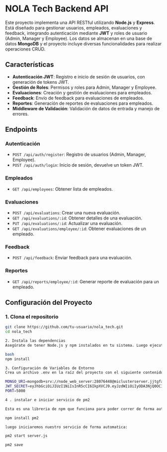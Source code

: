 # NOLA Tech Backend API

Este proyecto implementa una API RESTful utilizando **Node.js** y **Express**. Está diseñado para gestionar usuarios, empleados, evaluaciones y feedback, integrando autenticación mediante **JWT** y roles de usuario (Admin, Manager y Employee). Los datos se almacenan en una base de datos **MongoDB** y el proyecto incluye diversas funcionalidades para realizar operaciones CRUD.

## Características

- **Autenticación JWT**: Registro e inicio de sesión de usuarios, con generación de tokens JWT.
- **Gestión de Roles**: Permisos y roles para Admin, Manager y Employee.
- **Evaluaciones**: Creación y gestión de evaluaciones para empleados.
- **Feedback**: Envío de feedback para evaluaciones de empleados.
- **Reportes**: Generación de reportes de evaluaciones para empleados.
- **Middleware de Validación**: Validación de datos de entrada y manejo de errores.

## Endpoints

### Autenticación
- `POST /api/auth/register`: Registro de usuarios (Admin, Manager, Employee).
- `POST /api/auth/login`: Inicio de sesión, devuelve un token JWT.

### Empleados
- `GET /api/employees`: Obtener lista de empleados.

### Evaluaciones
- `POST /api/evaluations`: Crear una nueva evaluación.
- `GET /api/evaluations/:id`: Obtener detalles de una evaluación.
- `PUT /api/evaluations/:id`: Actualizar una evaluación.
- `GET /api/evaluations/employee/:id`: Obtener evaluaciones de un empleado.

### Feedback
- `POST /api/feedback`: Enviar feedback para una evaluación.

### Reportes
- `GET /api/reports/employee/:id`: Generar reporte de evaluación para un empleado.

## Configuración del Proyecto

### 1. Clona el repositorio
```bash
git clone https://github.com/tu-usuario/nola_tech.git
cd nola_tech

2. Instala las dependencias
Asegúrate de tener Node.js y npm instalados en tu sistema. Luego ejecuta:

bash
npm install

3. Configuración de Variables de Entorno
Crea un archivo .env en la raíz del proyecto con el siguiente contenido:

MONGO_URI=mongodb+srv://node_web_server:28076448@miclusterserver.jjtgfag.mongodb.net/nola_tech
JWT_SECRET=eyJhbGciOiJIUzI1NiIsInR5cCI6IkpXVCJ9.eyJzdWIiOiIyODA3NjQ0OCIsIm5hbWUiOiJHYWJyaWVsIENhcnZhamFsIiwiaWF0IjoxNTE2MjM5MDIyfQ._viERjz1WgodHQybkqVA0FevspGkiWMxLOY7vk0Yqlo
PORT=5000

4 . instalar e iniciar servicio de pm2

Esta es una libreria de npm que funciona para poder correr de forma automarica los servicios que se tenga en una aplicación, en este caso mi archivo princial es el server,js, donde haremos lo siguiere:

npm install pm2

luego iniciaremos nuestro servicio de forma automatica:

pm2 start server.js

pm2 save




